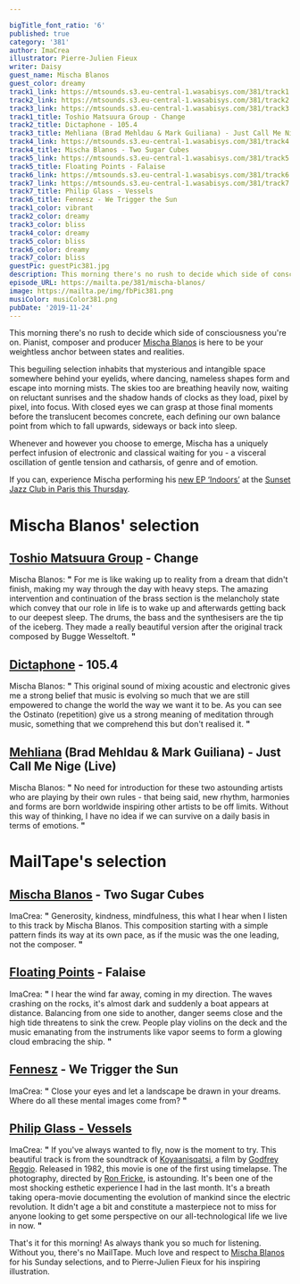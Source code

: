 ```yaml
---

bigTitle_font_ratio: '6'
published: true
category: '381'
author: ImaCrea
illustrator: Pierre-Julien Fieux
writer: Daisy
guest_name: Mischa Blanos
guest_color: dreamy
track1_link: https://mtsounds.s3.eu-central-1.wasabisys.com/381/track1.mp3
track2_link: https://mtsounds.s3.eu-central-1.wasabisys.com/381/track2.mp3
track3_link: https://mtsounds.s3.eu-central-1.wasabisys.com/381/track3.mp3
track1_title: Toshio Matsuura Group - Change
track2_title: Dictaphone - 105.4
track3_title: Mehliana (Brad Mehldau & Mark Guiliana) - Just Call Me Nige (Live)
track4_link: https://mtsounds.s3.eu-central-1.wasabisys.com/381/track4.mp3
track4_title: Mischa Blanos - Two Sugar Cubes
track5_link: https://mtsounds.s3.eu-central-1.wasabisys.com/381/track5.mp3
track5_title: Floating Points - Falaise
track6_link: https://mtsounds.s3.eu-central-1.wasabisys.com/381/track6.mp3
track7_link: https://mtsounds.s3.eu-central-1.wasabisys.com/381/track7.mp3
track7_title: Philip Glass - Vessels
track6_title: Fennesz - We Trigger the Sun
track1_color: vibrant
track2_color: dreamy
track3_color: bliss
track4_color: dreamy
track5_color: bliss
track6_color: dreamy
track7_color: bliss
guestPic: guestPic381.jpg
description: This morning there's no rush to decide which side of consciousness you're on. Pianist, composer and producer Mischa Blanos is here to be your weightless anchor between states and realities.
episode_URL: https://mailta.pe/381/mischa-blanos/
image: https://mailta.pe/img/fbPic381.png
musiColor: musiColor381.png
pubDate: '2019-11-24'
---
```

This morning there's no rush to decide which side of consciousness you're on. Pianist, composer and producer [Mischa Blanos](https://mischablanos.com/) is here to be your weightless anchor between states and realities.
  
  
  This beguiling selection inhabits that mysterious and intangible space somewhere behind your eyelids, where dancing, nameless shapes form and escape into morning mists. The skies too are breathing heavily now, waiting on reluctant sunrises and the shadow hands of clocks as they load, pixel by pixel, into focus. With closed eyes we can grasp at those final moments before the translucent becomes concrete, each defining our own balance point from which to fall upwards, sideways or back into sleep.
  
  
  Whenever and however you choose to emerge, Mischa has a uniquely perfect infusion of electronic and classical waiting for you - a visceral oscillation of gentle tension and catharsis, of genre and of emotion.
  
  
  If you can, experience Mischa performing his [new EP ‘Indoors’](https://infine-rec.bandcamp.com/album/indoors) at the [Sunset Jazz Club in Paris this Thursday](https://www.sunset-sunside.com/2019/11/artiste/3590/6572/).


# Mischa Blanos' selection


## [Toshio Matsuura Group](https://toshiomatsuuragroup.bandcamp.com/) - Change
Mischa Blanos:  **"**  For me is like waking up to reality from a dream that didn't finish, making my way through the day with heavy steps. The amazing intervention and continuation of the brass section is the melancholy state which convey that our role in life is to wake up and afterwards getting back to our deepest sleep. The drums, the bass and the synthesisers are the tip of the iceberg. They made a really beautiful version after the original track composed by Bugge Wesseltoft.  **"** 

## [Dictaphone](https://dictaphonemusic.bandcamp.com/album/apr-70) - 105.4
Mischa Blanos:  **"**  This original sound of mixing acoustic and electronic gives me a strong belief that music is evolving so much that we are still empowered to change the world the way we want it to be. As you can see the Ostinato (repetition) give us a strong meaning of meditation through music, something that we comprehend this but don't realised it. **"** 

## [Mehliana](https://store.nonesuch.com/mehliana-taming-the-dragon-digital-album-flac.html) (Brad Mehldau & Mark Guiliana) - Just Call Me Nige (Live)
Mischa Blanos:  **"**  No need for introduction for these two astounding artists who are playing by their own rules - that being said, new rhythm, harmonies and forms are born worldwide inspiring other artists to be off limits. Without this way of thinking, I have no idea if we can survive on a daily basis in terms of emotions.  **"** 


# MailTape's selection

## [Mischa Blanos](https://infine-rec.bandcamp.com/album/indoors) - Two Sugar Cubes
ImaCrea:  **"**  Generosity, kindness, mindfulness, this what I hear when I listen to this track by Mischa Blanos. This composition starting with a simple pattern finds its way at its own pace, as if the music was the one leading, not the composer.  **"** 

## [Floating Points](https://floatingpoints.bandcamp.com/album/crush) - Falaise
ImaCrea:  **"**  I hear the wind far away, coming in my direction. The waves crashing on the rocks, it's almost dark and suddenly a boat appears at distance. Balancing from one side to another, danger seems close and the high tide threatens to sink the crew. People play violins on the deck and the music emanating from the instruments like vapor seems to form a glowing cloud embracing the ship.  **"** 

## [Fennesz](https://fenneszreleases.bandcamp.com/album/agora) - We Trigger the Sun
ImaCrea:  **"**  Close your eyes and let a landscape be drawn in your dreams. Where do all these mental images come from?  **"** 

## [Philip Glass - Vessels](https://philipglass.com/recordings/Koyaanisqatsi-09/)
ImaCrea:  **"**  If you've always wanted to fly, now is the moment to try. This beautiful track is from the soundtrack of [Koyaanisqatsi](https://en.wikipedia.org/wiki/Koyaanisqatsi), a film by [Godfrey Reggio](https://en.wikipedia.org/wiki/Godfrey_Reggio). Released in 1982, this movie is one of the first using timelapse. The photography, directed by [Ron Fricke](https://en.wikipedia.org/wiki/Ron_Fricke), is astounding. It's been one of the most shocking esthetic experience I had in the last month. It's a breath taking opera-movie documenting the evolution of mankind since the electric revolution. It didn't age a bit and constitute a masterpiece not to miss for anyone looking to get some perspective on our all-technological life we live in now.  **"** 


That's it for this morning! As always thank you so much for listening. Without you, there's no MailTape. Much love and respect to [Mischa Blanos](https://mischablanos.com/) for his Sunday selections, and to Pierre-Julien Fieux for his inspiring illustration.

